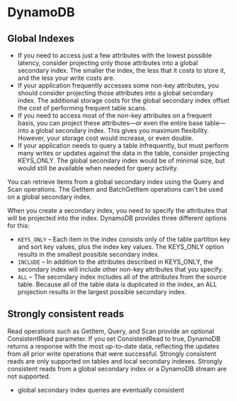 
# DynamoDB

## Global Indexes

* If you need to access just a few attributes with the lowest possible latency, consider projecting only those attributes into a global secondary index. The smaller the index, the less that it costs to store it, and the less your write costs are.
* If your application frequently accesses some non-key attributes, you should consider projecting those attributes into a global secondary index. The additional storage costs for the global secondary index offset the cost of performing frequent table scans.
* If you need to access most of the non-key attributes on a frequent basis, you can project these attributes—or even the entire base table— into a global secondary index. This gives you maximum flexibility. However, your storage cost would increase, or even double.
* If your application needs to query a table infrequently, but must perform many writes or updates against the data in the table, consider projecting KEYS_ONLY. The global secondary index would be of minimal size, but would still be available when needed for query activity.

You can retrieve items from a global secondary index using the Query and Scan operations. The GetItem and BatchGetItem operations can't be used on a global secondary index.

When you create a secondary index, you need to specify the attributes that will be projected into the index. DynamoDB provides three different options for this:

- `KEYS_ONLY` – Each item in the index consists only of the table partition key and sort key values, plus the index key values. The KEYS_ONLY option results in the smallest possible secondary index.
- `INCLUDE` – In addition to the attributes described in KEYS_ONLY, the secondary index will include other non-key attributes that you specify.
- `ALL` – The secondary index includes all of the attributes from the source table. Because all of the table data is duplicated in the index, an ALL projection results in the largest possible secondary index.

##  Strongly consistent reads

Read operations such as GetItem, Query, and Scan provide an optional ConsistentRead parameter. If you set ConsistentRead to true, DynamoDB returns a response with the most up-to-date data, reflecting the updates from all prior write operations that were successful. Strongly consistent reads are only supported on tables and local secondary indexes. Strongly consistent reads from a global secondary index or a DynamoDB stream are not supported.

* global secondary index queries are eventually consistent
